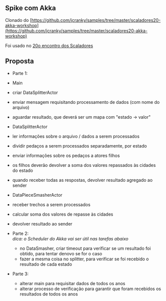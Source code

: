 ## Spike com Akka

Clonado do [https://github.com/jcranky/samples/tree/master/scaladores20-akka-workshop](https://github.com/jcranky/samples/tree/master/scaladores20-akka-workshop)

Foi usado no [20o encontro dos Scaladores](http://scaladores.com.br/2013/09/23/20a-reuniao-como-foi/)

## Proposta

- Parte 1:
 - Main
  - criar DataSplitterActor
  - enviar mensagem requisitando processamento de dados (com nome do arquivo)
  - aguardar resultado, que deverá ser um mapa com "estado -> valor"

 - DataSplitterActor
  - ler informações sobre o arquivo / dados a serem processados
  - dividir pedaços a serem processados separadamente, por estado
  - enviar informações sobre os pedaços a atores filhos
  - os filhos deverão devolver a soma dos valores repassados às cidades do estado
  - quando receber todas as respostas, devolver resultado agregado ao sender
  
 - DataPieceSmasherActor
  - receber trechos a serem processados
  - calcular soma dos valores de repasse às cidades
  - devolver resultado ao sender


- Parte 2:  
*dica: o Scheduler do Akka vai ser útil nas tarefas abaixo*
  - no DataSmasher, criar timeout para verificar se um resultado foi obtido, para tentar denovo se for o caso
  - fazer a mesma coisa no splitter, para verificar se foi recebido o resultado de cada estado

- Parte 3:
  - alterar main para requisitar dados de todos os anos
  - alterar processo de verificação para garantir que foram recebidos os resultados de todos os anos
